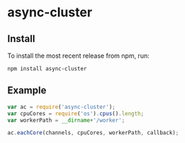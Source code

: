 async-cluster
=============

## Install

To install the most recent release from npm, run:

    npm install async-cluster
    

## Example

```javascript
var ac = require('async-cluster');
var cpuCores = require('os').cpus().length;
var workerPath = __dirname+'/worker';

ac.eachCore(channels, cpuCores, workerPath, callback);
```
